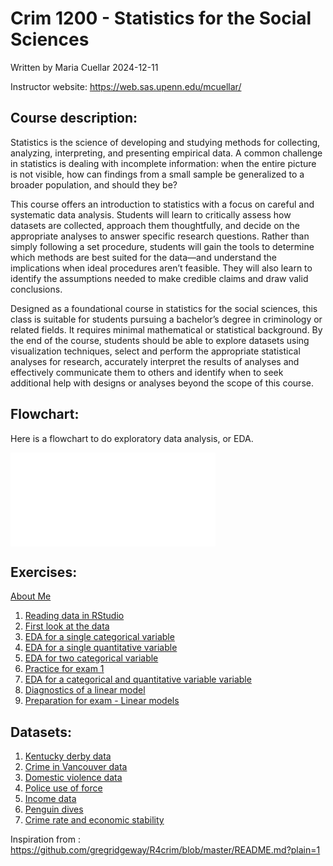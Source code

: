 # Crim 1200 - Statistics for the Social Sciences
Written by Maria Cuellar
2024-12-11

Instructor website: https://web.sas.upenn.edu/mcuellar/

## Course description:

Statistics is the science of developing and studying methods for
collecting, analyzing, interpreting, and presenting empirical data. A
common challenge in statistics is dealing with incomplete information:
when the entire picture is not visible, how can findings from a small
sample be generalized to a broader population, and should they be?

This course offers an introduction to statistics with a focus on careful
and systematic data analysis. Students will learn to critically assess
how datasets are collected, approach them thoughtfully, and decide on
the appropriate analyses to answer specific research questions. Rather
than simply following a set procedure, students will gain the tools to
determine which methods are best suited for the data—and understand the
implications when ideal procedures aren’t feasible. They will also learn
to identify the assumptions needed to make credible claims and draw
valid conclusions.

Designed as a foundational course in statistics for the social sciences,
this class is suitable for students pursuing a bachelor’s degree in
criminology or related fields. It requires minimal mathematical or
statistical background. By the end of the course, students should be
able to explore datasets using visualization techniques, select and
perform the appropriate statistical analyses for research, accurately
interpret the results of analyses and effectively communicate them to
others and identify when to seek additional help with designs or
analyses beyond the scope of this course.

## Flowchart:

Here is a flowchart to do exploratory data analysis, or EDA.

<embed src="../graphics/flowchart.pdf" style="width:65.0%" />

## Exercises:

<a href="https://htmlpreview.github.io/?https://github.com/mariacuellar/crim_data_analysis/blob/main/exercises/Exercises--5---with-notes.html" title="About Me">About
Me</a>

1.  [Reading data in
    RStudio](https://github.com/mariacuellar/crim_data_analysis/blob/main/exercises/Exercises%20%231.R)
2.  [First look at the
    data](https://github.com/mariacuellar/crim_data_analysis/blob/main/exercises/Exercises%20%232.R)
3.  [EDA for a single categorical
    variable](https://github.com/mariacuellar/crim_data_analysis/blob/main/exercises/Exercises%20%233.R)
4.  [EDA for a single quantitative
    variable](https://github.com/mariacuellar/crim_data_analysis/blob/main/exercises/Exercises%20%234%20with%20notes.R)
5.  [EDA for two categorical
    variable](https://htmlpreview.github.io/?https://github.com/mariacuellar/crim_data_analysis/blob/main/exercises/Exercises--5---with-notes.html)
6.  [Practice for exam
    1](https://htmlpreview.github.io/?https://github.com/mariacuellar/crim_data_analysis/blob/main/exercises/Exercises--6.html)
7.  [EDA for a categorical and quantitative variable
    variable](https://htmlpreview.github.io/?https://github.com/mariacuellar/crim_data_analysis/blob/main/exercises/Exercises--7-with-notes.html)
8.  [Diagnostics of a linear
    model](https://htmlpreview.github.io/?https://github.com/mariacuellar/crim_data_analysis/blob/main/exercises/Exercises--8-with-notes.html)
9.  [Preparation for exam - Linear
    models](https://htmlpreview.github.io/?https://github.com/mariacuellar/crim_data_analysis/blob/main/exercises/Exercises--9.html)

## Datasets:

1.  [Kentucky derby data](../main/data/kentucky-derby-2018.csv)
2.  [Crime in Vancouver data](../main/data/crimeinvancouver.csv)
3.  [Domestic violence data](../main/data/domestic_violence.csv)
4.  [Police use of force](../main/data/police_use_of_force.csv)
5.  [Income data](../main/data/income.data.csv)
6.  [Penguin dives](../main/data/penguin_dives.csv)
7.  [Crime rate and economic
    stability](../main/data/crimerate_econstability.csv)

Inspiration from :
https://github.com/gregridgeway/R4crim/blob/master/README.md?plain=1
